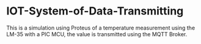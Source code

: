 # IOT-System-of-Data-Transmitting
This is a simulation using Proteus of a temperature measurement using the LM-35 with a PIC MCU, the value is transmitted using the MQTT Broker. 
